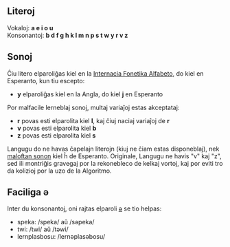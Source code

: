 ## Literoj

Vokaloj: **a e i o u**   
Konsonantoj: **b d f g h k l m n p s t w y r v z**  

## Sonoj

Ĉiu litero elparoliĝas kiel en la [Internacia Fonetika Alfabeto](https://en.wikipedia.org/wiki/International_Phonetic_Alphabet), do kiel en Esperanto, kun tiu escepto:

* **y** elparoliĝas kiel en la Angla, do kiel  **j** en Esperanto

Por malfacile lerneblaj sonoj, multaj variaĵoj estas akceptataj:

* **r** povas esti elparolita kiel **l**, kaj ĉiuj naciaj variaĵoj de **r**  
* **v** povas esti elparolita kiel **b**  
* **z** povas esti elparolita kiel **s**  

Langugu do ne havas ĉapelajn literojn (kiuj ne ĉiam estas disponeblaj), nek [maloftan sonon](https://phoible.org/parameters) kiel ĥ de Esperanto. Originale, Langugu ne havis "v" kaj "z", sed ili montriĝis gravegaj por la rekonebleco de kelkaj vortoj, kaj por eviti tro da kolizioj por la uzo de la Algoritmo.

## Faciliga ə

Inter du konsonantoj, oni rajtas elparoli [ə](https://en.wikipedia.org/wiki/Schwa) se tio helpas:
* speka: /speka/ aŭ /səpeka/
* twi: /twi/ aŭ /təwi/
* lernplasbosu: /lernəplasəbosu/ 